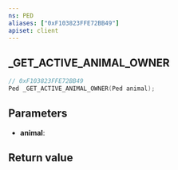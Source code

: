 ```yaml
---
ns: PED
aliases: ["0xF103823FFE72BB49"]
apiset: client
---
```

## _GET_ACTIVE_ANIMAL_OWNER

```c
// 0xF103823FFE72BB49
Ped _GET_ACTIVE_ANIMAL_OWNER(Ped animal);
```


## Parameters
* **animal**:

## Return value